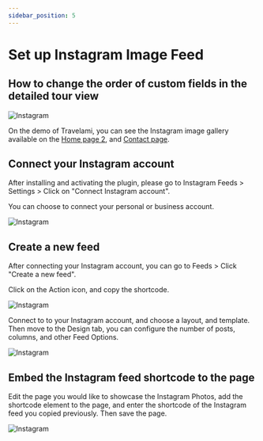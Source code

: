 ```yaml
---
sidebar_position: 5
---
```

# Set up Instagram Image Feed

## How to change the order of custom fields in the detailed tour view

![Instagram](./img/instagram.avif)

On the demo of Travelami, you can see the Instagram image gallery available on the [Home page 2](https://travelami.templaza.net/home-version-2/), and [Contact page](https://travelami.templaza.net/contact/).

## Connect your Instagram account

After installing and activating the plugin, please go to Instagram Feeds > Settings > Click on  "Connect Instagram account". 

You can choose to connect your personal or business account. 

![Instagram](./img/instagram-setting.avif)

## Create a new feed

After connecting your Instagram account, you can go to Feeds > Click "Create a new feed". 

Click on the Action icon, and copy the shortcode. 

![Instagram](./img/instagram-shortcode.avif)

Connect to to your Instagram account, and choose a layout, and template. Then move to the Design tab, you can configure the number of posts, columns, and other Feed Options. 

![Instagram](./img/instagram-template.avif)

## Embed the Instagram feed shortcode to the page

Edit the page you would like to showcase the Instagram Photos, add the shortcode element to the page, and enter the shortcode of the Instagram feed you copied previously. Then save the page. 

![Instagram](./img/instagram-post.avif)